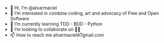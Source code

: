 - 👋 Hi, I’m @alvarmaciel
- 👀 I’m interested in combine coding, art and advocacy of Free and Open Software
- 🌱 I’m currently learning TDD - BDD - Python
- 💞️ I’m looking to collaborate on 🤷‍♂️
- 📫 How to reach me alvarmacielATgmail.com

<!---
alvarmaciel/alvarmaciel is a ✨ special ✨ repository because its `README.md` (this file) appears on your GitHub profile.
You can click the Preview link to take a look at your changes.
--->
